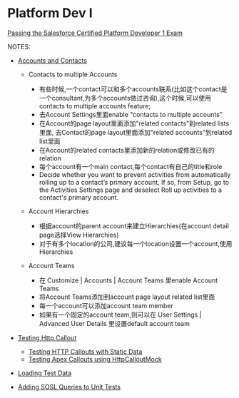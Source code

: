 # Platform Dev I

[Passing the Salesforce Certified Platform Developer 1 Exam](https://medium.com/appiphony-llc/passing-the-salesforce-certified-platform-developer-1-exam-6ecd5fbdfe1f#.jrkzux9qv)

NOTES:

* [Accounts and Contacts](https://developer.salesforce.com/trailhead/admin_intro_accounts_contacts/admin_intro_accounts_contacts_relationships)
  * Contacts to multiple Accounts
    * 有些时候,一个contact可以和多个accounts联系(比如这个contact是一个consultant,为多个accounts做过咨询),这个时候,可以使用contacts to multiple accounts feature;
    * 去Account Settings里面enable "contacts to multiple accounts"
    * 在Account的page layout里面添加"related contacts"到related lists里面, 去Contact的page layout里面添加"related accounts"到related list里面
    * 在Account的related contacts里添加新的relation或修改已有的relation
    * 每个account有一个main contact,每个contact有自己的title和role
    * Decide whether you want to prevent activities from automatically rolling up to a contact’s primary account. If so, from Setup, go to the Activities Settings page and deselect Roll up activities to a contact's primary account.

  * Account Hierarchies
    * 根据account的parent account来建立Hierarchies(在account detail page选择View Hierarchies)
    * 对于有多个location的公司,建议每一个location设置一个account,使用Hierarchies

  * Account Teams
    * 在 Customize | Accounts | Account Teams 里enable Account Teams
    * 将Account Teams添加到account page layout related list里面
    * 每一个account可以添加account team member
    * 如果有一个固定的account team,则可以在 User Settings | Advanced User Details 里设置default account team

* [Testing Http Callout](https://developer.salesforce.com/docs/atlas.en-us.apexcode.meta/apexcode/apex_classes_restful_http_testing.htm)
  * [Testing HTTP Callouts with Static Data](https://developer.salesforce.com/blogs/developer-relations/2012/10/testing-http-callouts-with-static-data-in-winter-13.html?language=en)
  * [Testing Apex Callouts using HttpCalloutMock](https://developer.salesforce.com/blogs/developer-relations/2013/03/testing-apex-callouts-using-httpcalloutmock.html)

* [Loading Test Data](https://developer.salesforce.com/docs/atlas.en-us.apexcode.meta/apexcode/apex_testing_load_data.htm)

* [Adding SOSL Queries to Unit Tests](https://developer.salesforce.com/docs/atlas.en-us.apexcode.meta/apexcode/apex_testing_SOSL.htm)
